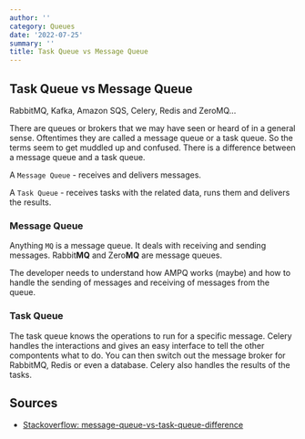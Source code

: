 ```yaml
---
author: ''
category: Queues
date: '2022-07-25'
summary: ''
title: Task Queue vs Message Queue
---
```


## Task Queue vs Message Queue

RabbitMQ, Kafka, Amazon SQS, Celery, Redis and ZeroMQ...

There are queues or brokers that we may have seen or heard of in a general sense. Oftentimes they are called a message queue or a task queue.
So the terms seem to get muddled up and confused.
There is a difference between a message queue and a task queue.

A `Message Queue` - receives and delivers messages.

A `Task Queue` - receives tasks with the related data, runs them and delivers the results.

### Message Queue

Anything `MQ` is a message queue. It deals with receiving and sending messages.
Rabbit**MQ** and Zero**MQ** are message queues.

The developer needs to understand how AMPQ works (maybe) and how to handle the sending of messages and receiving of messages from the queue.

### Task Queue

The task queue knows the operations to run for a specific message. Celery handles the interactions and gives an easy interface to tell the other compontents what to do. You can then switch out the message broker for RabbitMQ, Redis or even a database. Celery also handles the results of the tasks.

## Sources

* [Stackoverflow: message-queue-vs-task-queue-difference](https://stackoverflow.com/questions/10075817/message-queue-vs-task-queue-difference)
